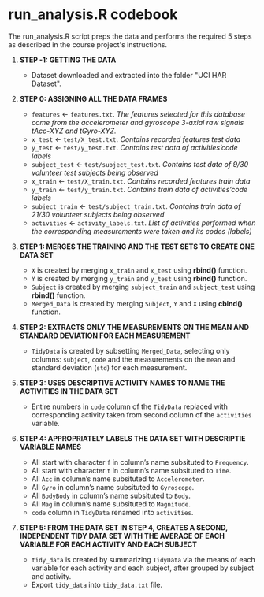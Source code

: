 # **run_analysis.R codebook**

The run_analysis.R script preps the data and performs the required 5 steps as described in the course project's instructions.

1. **STEP -1: GETTING THE DATA**
    + Dataset downloaded and extracted into the folder "UCI HAR Dataset".

2. **STEP 0: ASSIGNING ALL THE DATA FRAMES**
    + ```features``` <- ```features.txt```. *The features selected for this database come from the accelerometer and gyroscope 3-axial raw signals tAcc-XYZ and tGyro-XYZ.*
    + ```x_test``` <- ```test/X_test.txt```. *Contains recorded features test data*
    + ```y_test``` <- ```test/y_test.txt```. *Contains test data of activities’code labels*
    + ```subject_test``` <- ```test/subject_test.txt```. *Contains test data of 9/30 volunteer test subjects being observed*    
    + ```x_train``` <- ```test/X_train.txt```. *Contains recorded features train data*
    + ```y_train``` <- ```test/y_train.txt```. *Contains train data of activities’code labels*
    + ```subject_train``` <- ```test/subject_train.txt```. *Contains train data of 21/30 volunteer subjects being observed*
    + ```activities``` <- ```activity_labels.txt```. *List of activities performed when the corresponding measurements were taken and its codes (labels)*

3. **STEP 1: MERGES THE TRAINING AND THE TEST SETS TO CREATE ONE DATA SET**
    + ```X``` is created by merging ```x_train``` and ```x_test``` using **rbind()** function.
    + ```Y``` is created by merging ```y_train``` and ```y_test``` using **rbind()** function.
    + ```Subject``` is created by merging ```subject_train``` and ```subject_test``` using **rbind()** function.
    + ```Merged_Data``` is created by merging ```Subject```, ```Y``` and ```X``` using **cbind()** function.

4. **STEP 2: EXTRACTS ONLY THE MEASUREMENTS ON THE MEAN AND STANDARD DEVIATION FOR EACH MEASUREMENT**
    + ```TidyData``` is created by subsetting ```Merged_Data```, selecting only columns: ```subject```, ```code``` and the measurements on the ```mean``` and standard deviation (```std```) for each measurement.

5. **STEP 3: USES DESCRIPTIVE ACTIVITY NAMES TO NAME THE ACTIVITIES IN THE DATA SET**
    + Entire numbers in ```code``` column of the ```TidyData``` replaced with corresponding activity taken from second column of the ```activities``` variable.

6. **STEP 4: APPROPRIATELY LABELS THE DATA SET WITH DESCRIPTIE VARIABLE NAMES**
    + All start with character ```f``` in column’s name subsituted to ```Frequency```.
    + All start with character ```t``` in column’s name subsituted to ```Time```.
    + All ```Acc``` in column’s name subsituted to ```Accelerometer```.
    + All ```Gyro``` in column’s name subsituted to ```Gyroscope```.
    + All ```BodyBody``` in column’s name subsituted to ```Body```.
    + All ```Mag``` in column’s name subsituted to ```Magnitude```.
    + ```code``` column in ```TidyData``` renamed into ```activities```.    

7. **STEP 5: FROM THE DATA SET IN STEP 4, CREATES A SECOND, INDEPENDENT TIDY DATA SET WITH THE AVERAGE OF EACH VARIABLE FOR EACH ACTIVITY AND EACH SUBJECT**
    + ```tidy_data``` is created by summarizing ```TidyData``` via the means of each variable for each activity and each subject, after grouped by subject and activity.
    + Export ```tidy_data``` into ```tidy_data.txt``` file.